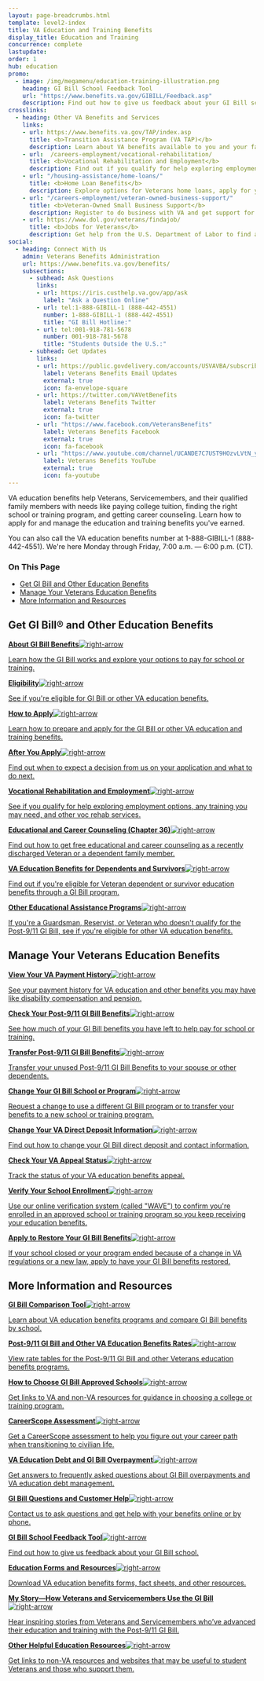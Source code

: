 ```yaml
---
layout: page-breadcrumbs.html
template: level2-index
title: VA Education and Training Benefits
display_title: Education and Training
concurrence: complete
lastupdate:
order: 1
hub: education
promo:
  - image: /img/megamenu/education-training-illustration.png
    heading: GI Bill School Feedback Tool
    url: "https://www.benefits.va.gov/GIBILL/Feedback.asp"
    description: Find out how to give us feedback about your GI Bill school.
crosslinks:
  - heading: Other VA Benefits and Services
    links:
    - url: https://www.benefits.va.gov/TAP/index.asp
      title: <b>Transition Assistance Program (VA TAP)</b>
      description: Learn about VA benefits available to you and your family as you transition out of active-duty, National Guard, or Reserve service.
    - url:  /careers-employment/vocational-rehabilitation/
      title: <b>Vocational Rehabilitation and Employment</b>
      description: Find out if you qualify for help exploring employment options, any training you may need, and other voc rehab services.
    - url: "/housing-assistance/home-loans/"
      title: <b>Home Loan Benefits</b>
      description: Explore options for Veterans home loans, apply for your Certificate of Eligibility (COE), and get help if you're having trouble making your mortgage payments.
    - url: "/careers-employment/veteran-owned-business-support/"
      title: <b>Veteran-Owned Small Business Support</b>
      description: Register to do business with VA and get support for your Veteran-owned small business.
    - url: https://www.dol.gov/veterans/findajob/
      title: <b>Jobs for Veterans</b>
      description: Get help from the U.S. Department of Labor to find a job, get training, or explore career options.
social:
  - heading: Connect With Us
    admin: Veterans Benefits Administration
    url: https://www.benefits.va.gov/benefits/
    subsections:
      - subhead: Ask Questions
        links:
        - url: https://iris.custhelp.va.gov/app/ask
          label: "Ask a Question Online"
        - url: tel:1-888-GIBILL-1 (888-442-4551)
          number: 1-888-GIBILL-1 (888-442-4551)
          title: "GI Bill Hotline:"
        - url: tel:001-918-781-5678
          number: 001-918-781-5678
          title: "Students Outside the U.S.:"
      - subhead: Get Updates
        links:
        - url: https://public.govdelivery.com/accounts/USVAVBA/subscriber/new
          label: Veterans Benefits Email Updates
          external: true
          icon: fa-envelope-square
        - url: https://twitter.com/VAVetBenefits
          label: Veterans Benefits Twitter
          external: true
          icon: fa-twitter
        - url: "https://www.facebook.com/VeteransBenefits"
          label: Veterans Benefits Facebook
          external: true
          icon: fa-facebook
        - url: "https://www.youtube.com/channel/UCANDE7C7UST9HOzvLVtN_yg"
          label: Veterans Benefits YouTube
          external: true
          icon: fa-youtube
---
```


<p class="va-introtext">
VA education benefits help Veterans, Servicemembers, and their qualified family members with needs like paying college tuition, finding the right school or training program, and getting career counseling. Learn how to apply for and manage the education and training benefits you've earned.

You can also call the VA education benefits number at 1-888-GIBILL-1 (888-442-4551). We're here Monday through Friday, 7:00 a.m. — 6:00 p.m. (CT).

</p>

<h3>On This Page</h3>

<ul>
  <li><a href="#get">Get GI Bill and Other Education Benefits</a></li>
  <li><a href="#manage">Manage Your Veterans Education Benefits</a></li>
  <li><a href="#more">More Information and Resources</a></li>
</ul>

<section class='usa-grid'>
  <div class="va-h-ruled--stars"></div>
</section>

<section id="get" class="merger-majorlinks">
  <h2>Get GI Bill&reg; and Other Education Benefits</h2>

  <div class="link">
    <a href="/education/about-gi-bill-benefits/"><span><b>About GI Bill Benefits</b><img class="all-link-arrow" src="/img/arrow-right-blue.svg" alt="right-arrow"></span><p class="va-nav-linkslist-description">Learn how the GI Bill works and explore your options to pay for school or training.</p></a>

  </div>

  <div class="link">
    <a href="/education/eligibility/"><span><b>Eligibility</b><img class="all-link-arrow" src="/img/arrow-right-blue.svg" alt="right-arrow"></span><p class="va-nav-linkslist-description">See if you're eligible for GI Bill or other VA education benefits.</p></a>

  </div>

  <div class="link">
    <a href="/education/how-to-apply/"><span><b>How to Apply</b><img class="all-link-arrow" src="/img/arrow-right-blue.svg" alt="right-arrow"></span><p class="va-nav-linkslist-description">Learn how to prepare and apply for the GI Bill or other VA education and training benefits. </p></a>

  </div>

  <div class="link">
    <a href="/education/after-you-apply/"><span><b>After You Apply</b><img class="all-link-arrow" src="/img/arrow-right-blue.svg" alt="right-arrow"></span><p class="va-nav-linkslist-description">Find out when to expect a decision from us on your application and what to do next.</p></a>

  </div>

  <div class="link">
    <a href="/careers-employment/vocational-rehabilitation/"><span><b>Vocational Rehabilitation and Employment</b><img class="all-link-arrow" src="/img/arrow-right-blue.svg" alt="right-arrow"></span><p class="va-nav-linkslist-description">See if you qualify for help exploring employment options, any training you may need, and other voc rehab services.</p></a>

  </div>

  <div class="link">
    <a href="/careers-employment/education-and-career-counseling/"><span><b>Educational and Career Counseling (Chapter 36)</b><img class="all-link-arrow" src="/img/arrow-right-blue.svg" alt="right-arrow"></span><p class="va-nav-linkslist-description">Find out how to get free educational and career counseling as a recently discharged Veteran or a dependent family member.</p></a>

  </div>

  <div class="link">
    <a href="/education/survivor-dependent-benefits/"><span><b>VA Education Benefits for Dependents and Survivors</b><img class="all-link-arrow" src="/img/arrow-right-blue.svg" alt="right-arrow"></span><p class="va-nav-linkslist-description">Find out if you're eligible for Veteran dependent or survivor education benefits through a GI Bill program.</p></a>

  </div>

  <div class="link">
    <a href="/education/other-va-education-benefits/"><span><b>Other Educational Assistance Programs</b><img class="all-link-arrow" src="/img/arrow-right-blue.svg" alt="right-arrow"></span><p class="va-nav-linkslist-description">If you're a Guardsman, Reservist, or Veteran who doesn't qualify for the Post-9/11 GI Bill, see if you're eligible for other VA education benefits.</p></a>

  </div>
</section>

<section class='usa-grid'>
  <div class="va-h-ruled--stars"></div>
</section>

<section id="manage" class="merger-majorlinks">

  <h2>Manage Your Veterans Education Benefits</h2>

  <div class="link">
    <a href="/va-payment-history/"><span><b>View Your VA Payment History</b><img class="all-link-arrow" src="/img/arrow-right-blue.svg" alt="right-arrow"></span><p class="va-nav-linkslist-description">See your payment history for VA education and other benefits you may have like disability compensation and pension.</p></a>

  </div>

  <div class="link">
    <a href="/education/gi-bill/post-9-11/ch-33-benefit/"><span><b>Check Your Post-9/11 GI Bill Benefits</b><img class="all-link-arrow" src="/img/arrow-right-blue.svg" alt="right-arrow"></span><p class="va-nav-linkslist-description">See how much of your GI Bill benefits you have left to help pay for school or training.</p></a>

  </div>

  <div class="link">
    <a href="/education/transfer-post-9-11-gi-bill-benefits/"><span><b>Transfer Post-9/11 GI Bill Benefits</b><img class="all-link-arrow" src="/img/arrow-right-blue.svg" alt="right-arrow"></span><p class="va-nav-linkslist-description">Transfer your unused Post-9/11 GI Bill Benefits to your spouse or other dependents.</p></a>

  </div>

  <div class="link">
    <a href="/education/change-gi-bill-benefits/"><span><b>Change Your GI Bill School or Program</b><img class="all-link-arrow" src="/img/arrow-right-blue.svg" alt="right-arrow"></span><p class="va-nav-linkslist-description">Request a change to use a different GI Bill program or to transfer your benefits to a new school or training program.</p></a>

  </div>

  <div class="link">
    <a href="/change-direct-deposit-and-contact-information/"><span><b>Change Your VA Direct Deposit Information</b><img class="all-link-arrow" src="/img/arrow-right-blue.svg" alt="right-arrow"></span><p class="va-nav-linkslist-description">Find out how to change your GI Bill direct deposit and contact information.</p></a>

  </div>

  <div class="link">
    <a href="/claim-or-appeal-status/"><span><b>Check Your VA Appeal Status</b><img class="all-link-arrow" src="/img/arrow-right-blue.svg" alt="right-arrow"></span><p class="va-nav-linkslist-description">Track the status of your VA education benefits appeal.</p></a>

  </div>

  <div class="link">
    <a href="https://www.gibill.va.gov/wave/index.do"><span><b>Verify Your School Enrollment</b><img class="all-link-arrow" src="/img/arrow-right-blue.svg" alt="right-arrow"></span><p class="va-nav-linkslist-description">Use our online verification system (called "WAVE") to confirm you're enrolled in an approved school or training program so you keep receiving your education benefits.</p></a>

  </div>

  <div class="link">
    <a href="https://www.benefits.va.gov/GIBILL/FGIB/Restoration.asp"><span><b>Apply to Restore Your GI Bill Benefits</b><img class="all-link-arrow" src="/img/arrow-right-blue.svg" alt="right-arrow"></span><p class="va-nav-linkslist-description">If your school closed or your program ended because of a change in VA regulations or a new law, apply to have your GI Bill benefits restored.</p></a>

  </div>

</section>

<section class='usa-grid'>
  <div class="va-h-ruled--stars"></div>
</section>

<section id="more" class="merger-majorlinks">
  <h2>More Information and Resources</h2>

  <div class="link">
    <a href="/gi-bill-comparison-tool"><span><b>GI Bill Comparison Tool</b><img class="all-link-arrow" src="/img/arrow-right-blue.svg" alt="right-arrow"></span><p class="va-nav-linkslist-description">Learn about VA education benefits programs and compare GI Bill benefits by school.</p></a>

  </div>

  <div class="link">
    <a href="/education/benefit-rates/"><span><b>Post-9/11 GI Bill and Other VA Education Benefits Rates</b><img class="all-link-arrow" src="/img/arrow-right-blue.svg" alt="right-arrow"></span><p class="va-nav-linkslist-description">View rate tables for the Post-9/11 GI Bill and other Veterans education benefits programs.</p></a>

  </div>

  <div class="link">
    <a href="/education/choosing-a-school/"><span><b>How to Choose GI Bill Approved Schools</b><img class="all-link-arrow" src="/img/arrow-right-blue.svg" alt="right-arrow"></span><p class="va-nav-linkslist-description">Get links to VA and non-VA resources for guidance in choosing a college or training program.</p></a>

  </div>

  <div class="link">
    <a href="/careers-employment/careerscope-skills-assessment/"><span><b>CareerScope Assessment</b><img class="all-link-arrow" src="/img/arrow-right-blue.svg" alt="right-arrow"></span><p class="va-nav-linkslist-description">Get a CareerScope assessment to help you figure out your career path when transitioning to civilian life.</p></a>

  </div>

  <div class="link">
    <a href="https://www.benefits.va.gov/gibill/resources/education_resources/debt_info.asp"><span><b>VA Education Debt and GI Bill Overpayment</b><img class="all-link-arrow" src="/img/arrow-right-blue.svg" alt="right-arrow"></span><p class="va-nav-linkslist-description">Get answers to frequently asked questions about GI Bill overpayments and VA education debt management.</p></a>

  </div>

  <div class="link">
    <a href="https://www.benefits.va.gov/gibill/contact_us.asp"><span><b>GI Bill Questions and Customer Help</b><img class="all-link-arrow" src="/img/arrow-right-blue.svg" alt="right-arrow"></span><p class="va-nav-linkslist-description">Contact us to ask questions and get help with your benefits online or by phone.</p></a>

  </div>

  <div class="link">
    <a href="https://www.benefits.va.gov/GIBILL/Feedback.asp"><span><b>GI Bill School Feedback Tool</b><img class="all-link-arrow" src="/img/arrow-right-blue.svg" alt="right-arrow"></span><p class="va-nav-linkslist-description">Find out how to give us feedback about your GI Bill school.</p></a>

  </div>

  <div class="link">
    <a href="https://www.benefits.va.gov/gibill/handouts_forms.asp"><span><b>Education Forms and Resources</b><img class="all-link-arrow" src="/img/arrow-right-blue.svg" alt="right-arrow"></span><p class="va-nav-linkslist-description">Download VA education benefits forms, fact sheets, and other resources.</p></a>

  </div>

  <div class="link">
    <a href="https://www.benefits.va.gov/gibill/my_story.asp"><span><b>My Story—How Veterans and Servicemembers Use the GI Bill</b><img class="all-link-arrow" src="/img/arrow-right-blue.svg" alt="right-arrow"></span><p class="va-nav-linkslist-description">Hear inspiring stories from Veterans and Servicemembers who’ve advanced their education and training with the Post-9/11 GI Bill.</p></a>

  </div>

  <div class="link">
    <a href="https://www.benefits.va.gov/gibill/non_va_resources.asp"><span><b>Other Helpful Education Resources</b><img class="all-link-arrow" src="/img/arrow-right-blue.svg" alt="right-arrow"></span><p class="va-nav-linkslist-description">Get links to non-VA resources and websites that may be useful to student Veterans and those who support them.</p></a>

  </div>

</section>
